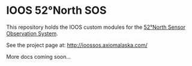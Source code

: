 # IOOS 52°North SOS

This repository holds the IOOS custom modules for the 
[52°North Sensor Observation System](https://github.com/52North/SOS).

See the project page at: http://ioossos.axiomalaska.com/

More docs coming soon...
